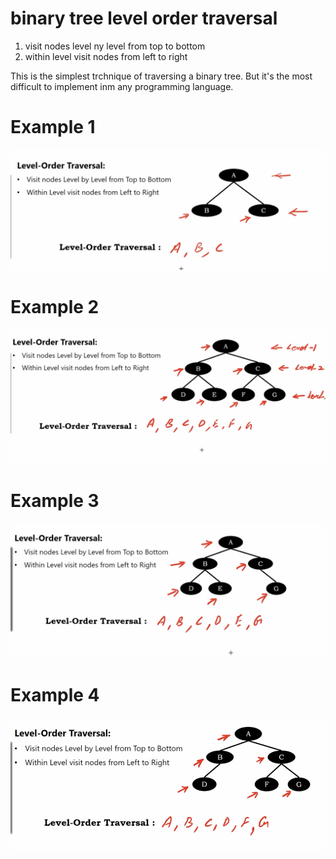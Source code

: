 # binary tree level order traversal

1. visit nodes level ny level from top to bottom
2. within level visit nodes from left to right

This is the simplest trchnique of traversing a binary tree.
But it's the most difficult to implement inm any programming language.

# Example 1

<img src='../asserts/161_1.png'></img>

# Example 2

<img src='../asserts/161_2.png'></img>

# Example 3

<img src='../asserts/161_3.png'></img>

# Example 4

<img src='../asserts/161_4.png'></img>
